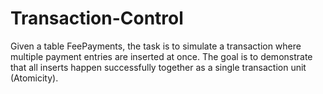 # Transaction-Control
Given a table FeePayments, the task is to simulate a transaction where multiple payment entries are inserted at once. The goal is to demonstrate that all inserts happen successfully together as a single transaction unit (Atomicity).
